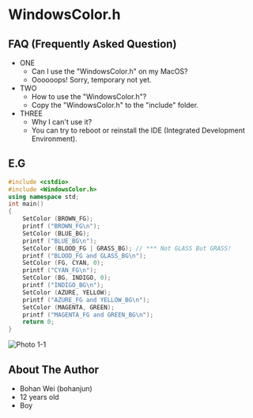 # WindowsColor.h
## FAQ (Frequently Asked Question)
* ONE
  - Can I use the "WindowsColor.h" on my MacOS?
  - Oooooops! Sorry, temporary not yet.
* TWO
  - How to use the "WindowsColor.h"?
  - Copy the "WindowsColor.h" to the "include" folder.
* THREE
  - Why I can't use it?
  - You can try to reboot or reinstall the IDE (Integrated Development Environment).
## E.G
```cpp
#include <cstdio>
#include <WindowsColor.h> 
using namespace std;
int main()
{
	SetColor (BROWN_FG);
	printf ("BROWN_FG\n");
	SetColor (BLUE_BG);
	printf ("BLUE_BG\n");
	SetColor (BLOOD_FG | GRASS_BG); // *** Not GLASS But GRASS!  
	printf ("BLOOD_FG and GLASS_BG\n");
	SetColor (FG, CYAN, 0);
	printf ("CYAN_FG\n");
	SetColor (BG, INDIGO, 0);
	printf ("INDIGO_BG\n");
	SetColor (AZURE, YELLOW);
	printf ("AZURE_FG and YELLOW_BG\n");
	SetColor (MAGENTA, GREEN);
	printf ("MAGENTA_FG and GREEN_BG\n");
	return 0;
}
```
![Photo 1-1](https://i.loli.net/2019/05/17/5cdecd0f6403079231.jpg)

## About The Author
* Bohan Wei (bohanjun)
* 12 years old
* Boy
